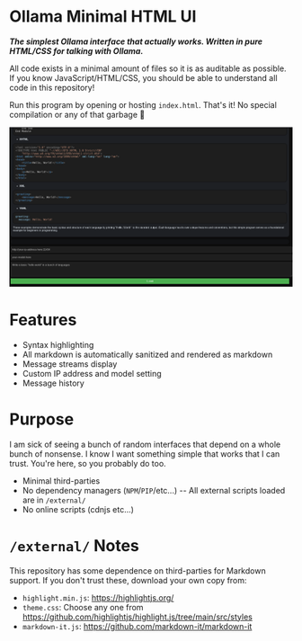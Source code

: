# Ollama Minimal HTML UI

**_The simplest Ollama interface that actually works. Written in pure HTML/CSS for talking with Ollama._**

All code exists in a minimal amount of files so it is as auditable as possible. If you know JavaScript/HTML/CSS, you should be able to understand all code in this repository!

Run this program by opening or hosting `index.html`. That's it! No special compilation or any of that garbage 🪽

![The interface](./docs/interface.png)

# Features

- Syntax highlighting
- All markdown is automatically sanitized and rendered as markdown
- Message streams display
- Custom IP address and model setting
- Message history

# Purpose

I am sick of seeing a bunch of random interfaces that depend on a whole bunch of nonsense. I know I want something simple that works that I can trust. You're here, so you probably do too.

- Minimal third-parties
- No dependency managers (`NPM`/`PIP`/etc...) -- All external scripts loaded are in `/external/`
- No online scripts (cdnjs etc...)

# `/external/` Notes

This repository has some dependence on third-parties for Markdown support. If you don't trust these, download your own copy from:

- `highlight.min.js`: https://highlightjs.org/
- `theme.css`: Choose any one from https://github.com/highlightjs/highlight.js/tree/main/src/styles
- `markdown-it.js`: https://github.com/markdown-it/markdown-it
